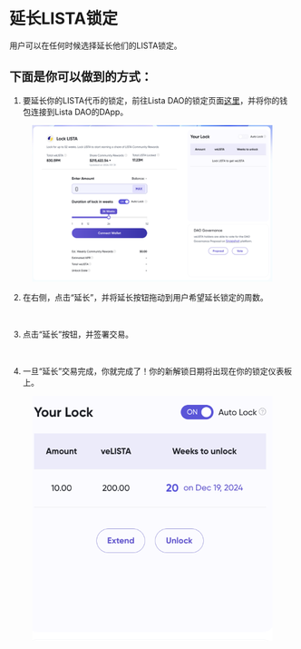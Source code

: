 # 延长LISTA锁定

用户可以在任何时候选择延长他们的LISTA锁定。

## 下面是你可以做到的方式：

1. 要延长你的LISTA代币的锁定，前往Lista DAO的锁定页面[这里](https://lista.org/lock)，并将你的钱包连接到Lista DAO的DApp。

<figure><img src="../../.gitbook/assets/image (18).png" alt=""><figcaption></figcaption></figure>

2. 在右侧，点击“延长”，并将延长按钮拖动到用户希望延长锁定的周数。

<div align="left">

<figure><img src="https://lh7-us.googleusercontent.com/docsz/AD_4nXdRU0JccbDKm7w0ecv-c0cxaHYbUZTp6JmgfZ6pCf_JW0xqlxk6bUT0YJ-Z23po7cwx-tiLsAKWPjsU-VLOJ_KQrsqC5k1VyghFpvkg-UYi-ggnUJgVTU-JEEhJazV85UWI5NZF7tOMSHN2nbO6oR37JKbD?key=I9PhIveewXW6geOxMvM3tQ" alt=""><figcaption></figcaption></figure>

</div>

3. 点击“延长”按钮，并签署交易。

<div align="left">

<figure><img src="https://lh7-us.googleusercontent.com/docsz/AD_4nXf0LgtmWNImRxcXFeJLtdZAZAvw30s7F7Q6MR577UUCs1P0JfNzYUFqAL2ocAjFihFSBsora6mAmmvPMq9UJvjYr41aZ2XsSrEsgkX4DoUzSCbuT-xv21i4sdlZcPEALXRMT4rNv6xDzHUwAyBaaK_48Ob4?key=I9PhIveewXW6geOxMvM3tQ" alt=""><figcaption></figcaption></figure>

</div>

4. 一旦“延长”交易完成，你就完成了！你的新解锁日期将出现在你的锁定仪表板上。

<div align="left">

<figure><img src="../../.gitbook/assets/image (20).png" alt=""><figcaption></figcaption></figure>

</div>